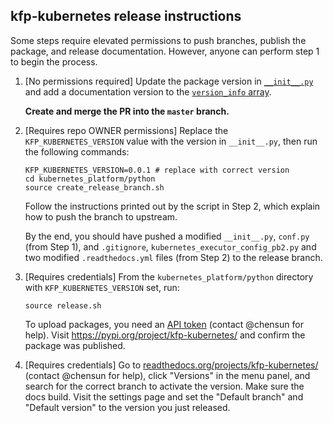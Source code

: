 ## kfp-kubernetes release instructions

Some steps require elevated permissions to push branches, publish the package, and release documentation. However, anyone can perform step 1 to begin the process.

1.  [No permissions required] Update the package version in
    [`__init__.py`](https://github.com/kubeflow/pipelines/blob/master/kubernetes_platform/python/kfp/kubernetes/__init__.py)
    and add a documentation version to the
    [`version_info` array](https://github.com/kubeflow/pipelines/blob/0907a1155b393516b4f8de8561467dbb1f9be5da/kubernetes_platform/python/docs/conf.py#L140).

    **Create and merge the PR into the `master` branch.**

2.  [Requires repo OWNER permissions]  Replace the `KFP_KUBERNETES_VERSION` value with the version in
    `__init__.py`, then run the following commands:

    ```
    KFP_KUBERNETES_VERSION=0.0.1 # replace with correct version
    cd kubernetes_platform/python
    source create_release_branch.sh
    ```

    Follow the instructions printed out by the script in Step 2, which explain how to push the branch to upstream.

    By the end, you
    should have pushed a modified `__init__.py`, `conf.py` (from Step 1), and `.gitignore`, `kubernetes_executor_config_pb2.py` and two modified `.readthedocs.yml` files (from Step 2) to the release branch.

4.  [Requires credentials] From the `kubernetes_platform/python` directory with
    `KFP_KUBERNETES_VERSION` set, run:

    ```
    source release.sh
    ```
    To upload packages, you need an [API token](https://packaging.python.org/en/latest/guides/distributing-packages-using-setuptools/#create-an-account) (contact @chensun for help).
    Visit https://pypi.org/project/kfp-kubernetes/ and confirm the package was published.
    
6.  [Requires credentials] Go to
    [readthedocs.org/projects/kfp-kubernetes/](https://readthedocs.org/projects/kfp-kubernetes/) (contact @chensun for help),
    click "Versions" in the menu panel, and search for the correct branch to activate the version. Make sure the docs build.
    Visit the settings page and set the "Default branch" and "Default version" to the version you just released.

